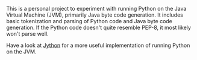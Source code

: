 This is a personal project to experiment with running Python on the Java Virtual Machine (JVM),
primarily Java byte code generation. It includes basic tokenization and parsing of Python
code and Java byte code generation. If the Python code doesn't quite resemble PEP-8, it most likely won't parse well.

Have a look at [Jython](http://www.jython.org/) for a more useful implementation
of running Python on the JVM.
